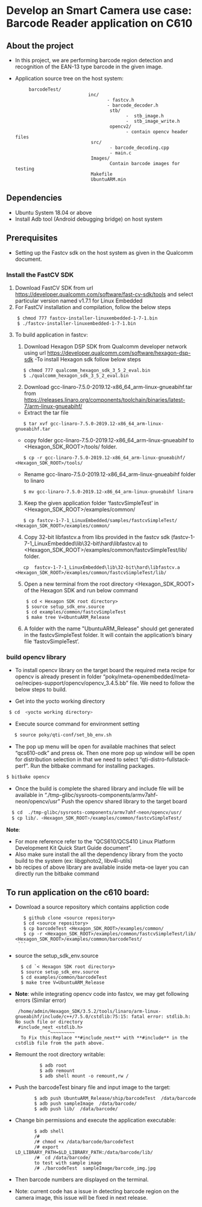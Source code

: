 # Develop an Smart Camera use case: Barcode Reader application on C610

## About the project
- In this project, we are performing barcode region detection and recognition of the EAN-13 type barcode in the given image. 
- Application source tree on the host system:

           barcodeTest/
                                 inc/
                                        - fastcv.h
                                        - barcode_decoder.h
                                         stb/
                                               -  stb_image.h
                                               -  stb_image_write.h 
                                         opencv2/
                                               - contain opencv header files   
                                  src/
                                         - barcode_decoding.cpp
                                         - main.c   
                                  Images/
                                         Contain barcode images for testing                       
                                  Makefile
                                  UbuntuARM.min
                                                                                      
## Dependencies
- Ubuntu System 18.04 or above
- Install Adb tool (Android debugging bridge) on host system

## Prerequisites
- Setting up the Fastcv sdk on the host system as given in the Qualcomm document.

### Install the FastCV SDK 
1)  Download FastCV SDK from url https://developer.qualcomm.com/software/fast-cv-sdk/tools and select particular version named v1.7.1 for Linux Embedded
2)  For FastCV installation and compilation, follow the below steps
  ```
      $ chmod 777 fastcv-installer-linuxembedded-1-7-1.bin
      $ ./fastcv-installer-linuxembedded-1-7-1.bin     
  ```
 3) To build application in fastcv:
    1. Download Hexagon DSP SDK from Qualcomm developer network using url https://developer.qualcomm.com/software/hexagon-dsp-sdk
    -To install Hexagon sdk follow below steps
    ```
       $ chmod 777 qualcomm_hexagon_sdk_3_5_2_eval.bin
       $ ./qualcomm_hexagon_sdk_3_5_2_eval.bin
    ```
    
     2. Download  gcc-linaro-7.5.0-2019.12-x86_64_arm-linux-gnueabihf.tar from https://releases.linaro.org/components/toolchain/binaries/latest-7/arm-linux-gnueabihf/
     - Extract the tar file 
     ```
        $ tar xvf gcc-linaro-7.5.0-2019.12-x86_64_arm-linux-gnueabihf.tar
     ```
     - copy folder gcc-linaro-7.5.0-2019.12-x86_64_arm-linux-gnueabihf to <Hexagon_SDK_ROOT>/tools/ folder.  
     ```
        $ cp -r gcc-linaro-7.5.0-2019.12-x86_64_arm-linux-gnueabihf/ <Hexagon_SDK_ROOT>/tools/
     ```
     
     - Rename gcc-linaro-7.5.0-2019.12-x86_64_arm-linux-gnueabihf folder to linaro
      ```
         $ mv gcc-linaro-7.5.0-2019.12-x86_64_arm-linux-gnueabihf linaro
      ```
     3. Keep the given application folder ‘fastcvSimpleTest’ in <Hexagon_SDK_ROOT>/examples/common/
     ```
        $ cp fastcv-1-7-1_LinuxEmbedded/samples/fastcvSimpleTest/ <Hexagon_SDK_ROOT>/examples/common/
     ```
     4. Copy 32-bit libfastcv.a from libs provided in the fastcv sdk (fastcv-1-7-1_LinuxEmbedded\lib\32-bit\hard\libfastcv.a) to <Hexagon_SDK_ROOT>/examples/common/fastcvSimpleTest/lib/ folder.
     ```
        cp  fastcv-1-7-1_LinuxEmbedded\lib\32-bit\hard\libfastcv.a <Hexagon_SDK_ROOT>/examples/common/fastcvSimpleTest/lib/
     ```
     5. Open a new terminal from the root directory <Hexagon_SDK_ROOT> of the  Hexagon SDK and run below command        
      ```
          $ cd < Hexagon SDK root directory>
          $ source setup_sdk_env.source
          $ cd examples/common/fastcvSimpleTest
          $ make tree V=UbuntuARM_Release
     ```
     6. A folder with the name "UbuntuARM_Release" should get generated in the fastcvSimpleTest folder. It will contain the application’s binary file ‘fastcvSimpleTest’.


### build opencv library 
- To install opencv library on the target board the required meta recipe for opencv is already present in folder “poky/meta-openembedded/meta-oe/recipes-support/opencv/opencv_3.4.5.bb” file. We need to follow the below steps to build.

-  Get into the yocto working directory

 ```sh
  $ cd  <yocto working directory>
 ```
 
- Execute source command for environment setting 

 ```sh
    $ source poky/qti-conf/set_bb_env.sh
 ```
- The pop up menu will be open for available machines that select “qcs610-odk” and press ok. Then one more pop up window will be open for distribution selection in that we need to select “qti-distro-fullstack-perf”. Run the bitbake command for installing packages.

 ```sh
 $ bitbake opencv 
 ```

- Once the build is complete the shared library and include file will be available in “./tmp-glibc/sysroots-components/armv7ahf-neon/opencv/usr”
Push the opencv shared library to the target board 

 ```sh
   $ cd  ./tmp-glibc/sysroots-components/armv7ahf-neon/opencv/usr/
   $ cp lib/. <Hexagon_SDK_ROOT>/examples/common/fastcvSimpleTest/

 ```

**Note**: 
- For more reference refer to the “QCS610/QCS410 Linux Platform Development Kit Quick Start Guide document”.
- Also make sure install the all the dependency library from the yocto build to the system (ex: libgphoto2, libv4l-utils) 
- bb recipes of above  library are available inside meta-oe layer you can directly run the bitbake command

        
## To run application on the c610 board:

- Download a source repository which contains appliction code
     ```
        $ github clone <source repository>
        $ cd <source repository>
        $ cp barcodeTest <Hexagon_SDK_ROOT>/examples/common/
        $ cp -r <Hexagon_SDK_ROOT>/examples/common/fastcvSimpleTest/lib/ <Hexagon_SDK_ROOT>/examples/common/barcodeTest/
      ```    
     
- source the setup_sdk_env.source 
    ```
      $ cd `< Hexagon SDK root directory>
      $ source setup_sdk_env.source
      $ cd examples/common/barcodeTest
      $ make tree V=UbuntuARM_Release  
   ```
- **Note**: while integrating opencv code into fastcv, we may get following errors (Similar error)
   ```
    /home/admin/Hexagon_SDK/3.5.2/tools/linaro/arm-linux-gnueabihf/include/c++/7.5.0/cstdlib:75:15: fatal error: stdlib.h: No such file or directory
    #include_next <stdlib.h>
               ^~~~~~~~~~
     To Fix this:Replace **#include_next** with **#include** in the cstdlib file from the path above.
   ```  
- Remount the root directory writable:
  ```
           $ adb root
           $ adb remount
           $ adb shell mount -o remount,rw /
   ```
-  Push the barcodeTest binary file and input image to the target:
   ```
          $ adb push UbuntuARM_Release/ship/barcodeTest  /data/barcode
          $ adb push sampleImage  /data/barcode/
          $ adb push lib/  /data/barcode/
   ```
- Change bin permissions and execute the application executable:
   ```
          $ adb shell
          /# 
          /# chmod +x /data/barcode/barcodeTest
          /# export LD_LIBRARY_PATH=$LD_LIBRARY_PATH:/data/barcode/lib/
          /#  cd /data/barcode/
          to test with sample image  
          /# ./barcodeTest  sampleImage/barcode_img.jpg
   ```
   
- Then barcode numbers are displayed on the terminal.   

- Note: current code has a issue in detecting barcode region on the camera image, this issue will be fixed in next release.      

